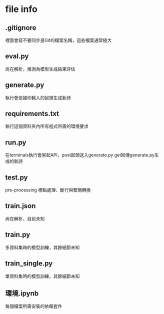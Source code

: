 # file info

## .gitignore
裡面會寫不要同步進Git的檔案名稱，這些檔案通常極大
## eval.py
尚在解析，推測為模型生成結果評估
## generate.py
執行會依據你輸入的起頭生成新詩
## requirements.txt
執行這個資料夾內所有程式所需的環境要求
## run.py
在terminals執行會架起API，post起頭送入generate.py get回傳generate.py生成的新詩
## test.py
pre-processing 標點處理、斷行與繁簡轉換
## train.json
尚在解析，目前未知
## train.py
多資料集時的模型訓練，其餘細節未知
## train_single.py
單資料集時的模型訓練，其餘細節未知
## 環境.ipynb
每個檔案所需安裝的依賴套件
